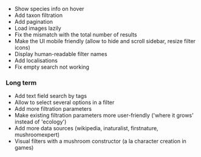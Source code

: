 - Show species info on hover
- Add taxon filtration
- Add pagination
- Load images lazily
- Fix the mismatch with the total number of results
- Make the UI mobile friendly (allow to hide and scroll sidebar, resize filter icons)
- Display human-readable filter names
- Add localisations
- Fix empty search not working
### Long term
- Add text field search by tags
- Allow to select several options in a filter
- Add more filtration parameters
- Make existing filtration parameters more user-friendly ('where it grows' instead of 'ecology')
- Add more data sources (wikipedia, inaturalist, firstnature, mushroomexpert)
- Visual filters with a mushroom constructor (a la character creation in games)
